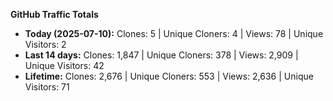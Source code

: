 
**GitHub Traffic Totals**

- **Today (2025-07-10):** Clones: 5 | Unique Cloners: 4 | Views: 78 | Unique Visitors: 2
- **Last 14 days:** Clones: 1,847 | Unique Cloners: 378 | Views: 2,909 | Unique Visitors: 42
- **Lifetime:** Clones: 2,676 | Unique Cloners: 553 | Views: 2,636 | Unique Visitors: 71
